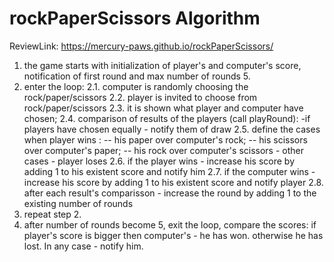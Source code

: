 # rockPaperScissors Algorithm
ReviewLink: https://mercury-paws.github.io/rockPaperScissors/

1. the game starts with initialization of player's and computer's score, notification of first round and max number of rounds 5.
2. enter the loop:
   2.1. computer is randomly choosing the rock/paper/scissors
   2.2. player is invited to choose from rock/paper/scissors
   2.3. it is shown what player and computer have chosen;
   2.4. comparison of results of the players (call playRound):
   -if players have chosen equally - notify them of draw
   2.5. define the cases when player wins :
   -- his paper over computer's rock;
   -- his scissors over computer's paper;
   -- his rock over computer's scissors - other cases - player loses
   2.6. if the player wins - increase his score by adding 1 to his existent score and notify him
   2.7. if the computer wins - increase his score by adding 1 to his existent score and notify player
   2.8. after each result's comparisson - increase the round by adding 1 to the existing number of rounds
3. repeat step 2.
4. after number of rounds become 5, exit the loop, compare the scores: if player's score is bigger then computer's - he has won. otherwise he has lost. In any case - notify him.
